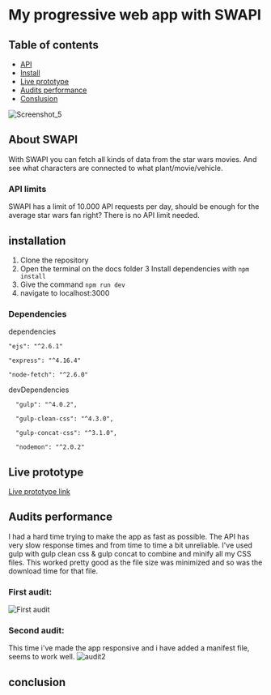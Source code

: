 # My progressive web app with SWAPI

## Table of contents
- [API](#about-swapi)
- [Install](#installation)
- [Live prototype](#live-prototype)
- [Audits performance](#audits-performance)
- [Conslusion](#conclusion)

![Screenshot_5](https://user-images.githubusercontent.com/43336468/76844943-59ad1d80-683e-11ea-8a24-b14bf41eae25.png)

## About SWAPI
With SWAPI you can fetch all kinds of data from the star wars movies. And see what characters are connected to what plant/movie/vehicle.

### API limits
SWAPI has a limit of 10.000 API requests per day, should be enough for the average star wars fan right?
There is no API limit needed.

## installation
  1. Clone the repository
  2. Open the terminal on the docs folder
  3 Install dependencies with `npm install`
  3. Give the command `npm run dev`
  4. navigate to localhost:3000
  
  ### Dependencies
  dependencies
  
    "ejs": "^2.6.1"
    
    "express": "^4.16.4"
    
    "node-fetch": "^2.6.0"
    
   devDependencies
   
      "gulp": "^4.0.2",
      
      "gulp-clean-css": "^4.3.0",
      
      "gulp-concat-css": "^3.1.0",
      
      "nodemon": "^2.0.2"

  
## Live prototype
<a href="https://fierce-mesa-63813.herokuapp.com/people/" target="_blank">Live prototype link</a>


## Audits performance
I had a hard time trying to make the app as fast as possible. The API has very slow response times and from time to time a bit unreliable.
I've used gulp with gulp clean css & gulp concat to combine and minify all my CSS files. This worked pretty good as the file size was minimized and so was the download time for that file.
### First audit:
![First audit](https://user-images.githubusercontent.com/43336468/77434617-7074e680-6de1-11ea-8915-d2032a84b9fc.png)

### Second audit:
This time i've made the app responsive and i have added a manifest file, seems to work well.
![audit2](https://user-images.githubusercontent.com/43336468/77447088-90130b80-6def-11ea-9165-19df5f56e349.png)

## conclusion




